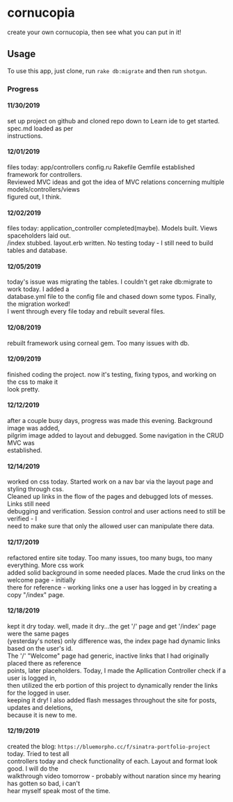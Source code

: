 # cornucopia
create your own cornucopia, then see what you can put in it!

## Usage
To use this app, just clone, run `rake db:migrate` and then run `shotgun`.

### Progress
#### 11/30/2019
  set up project on github and cloned repo down to Learn ide to get started.  spec.md loaded as per  
  instructions.
#### 12/01/2019
  files today: app/controllers  config.ru  Rakefile   Gemfile established framework for controllers.  
  Reviewed MVC ideas and got the idea of MVC relations concerning  multiple models/controllers/views  
  figured out, I think.
#### 12/02/2019
  files today: application_controller completed(maybe). Models built. Views spaceholders laid out.  
  /index stubbed. layout.erb written. No testing today - I still need to build tables and database.
#### 12/05/2019  
  today's issue was migrating the tables.  I couldn't get rake db:migrate to work today.  I added a  
  database.yml file to the config file and chased down some typos. Finally, the migration worked!  
  I went through every file today and rebuilt several files.
#### 12/08/2019
  rebuilt framework using corneal gem.  Too many issues with db.
#### 12/09/2019
  finished coding the project.  now it's testing, fixing typos, and working on the css to make it  
  look pretty.
#### 12/12/2019
  after a couple busy days, progress was made this evening.  Background image was added,  
  pilgrim image added to layout and debugged.  Some navigation in the CRUD MVC was  
  established.
#### 12/14/2019
  worked on css today.  Started work on a nav bar via the layout page and styling through css.  
  Cleaned up links in the flow of the pages and debugged lots of messes. Links still need  
  debugging and verification. Session control and user actions need to still be verified - I  
  need to make sure that only the allowed user can manipulate there data.
#### 12/17/2019
  refactored entire site today.  Too many issues, too many bugs, too many everything.  More css work  
  added solid background in some needed places.  Made the crud links on the welcome page - initially  
  there for reference - working links one a user has logged in by creating a copy "/index" page.
#### 12/18/2019
  kept it dry today. well, made it dry...the get '/' page and get '/index' page were the same pages  
  (yesterday's   notes) only difference was, the index page had dynamic links based on the user's id.  
  The '/' "Welcome" page had generic, inactive links that I had originally placed there as reference  
  points, later placeholders.  Today, I made the Apllication Controller check if a user is logged in,  
  then utilized the erb portion of this project to dynamically render the links for the logged in user.  
  keeping it dry! I also added flash messages throughout the site for posts, updates and deletions,  
  because it is new to me.
#### 12/19/2019
  created the blog: `https://bluemorpho.cc/f/sinatra-portfolio-project` today.  Tried to test all  
  controllers today and check functionality of each.  Layout and format look good.  I will do the  
  walkthrough video tomorrow - probably without naration since my hearing has gotten so bad, i can't  
  hear myself speak most of the time.
